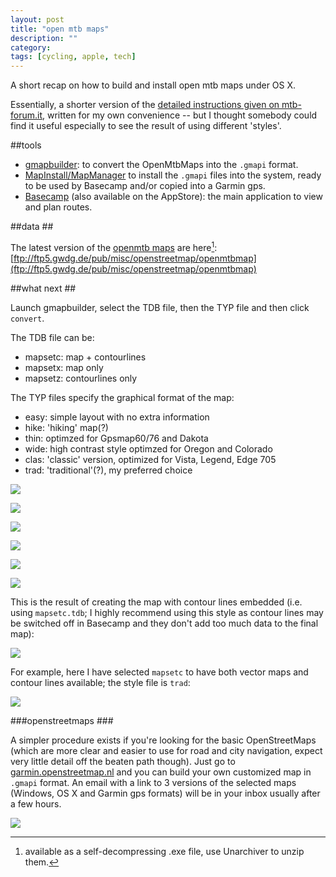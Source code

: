 ```yaml
---
layout: post
title: "open mtb maps"
description: ""
category: 
tags: [cycling, apple, tech]
---
```



A short recap on how to build and install open mtb maps under OS X.

Essentially, a shorter version of the [detailed instructions given on mtb-forum.it](http://www.mtb-forum.it/community/forum/showpost.php?p=4901077&postcount=1), written for my own convenience -- but I thought somebody could find it useful especially to see the result of using different 'styles'.

##tools

* [gmapbuilder](http://wiki.openstreetmap.org/wiki/Gmapibuilder/New_version): to convert the OpenMtbMaps into the `.gmapi` format.
* [MapInstall/MapManager](http://www8.garmin.com/support/download_details.jsp?id=3825) to install the `.gmapi` files into the system, ready to be used by Basecamp and/or copied into a Garmin gps.
* [Basecamp](http://www.garmin.com/us/products/onthetrail/basecamp) (also available on the AppStore): the main application to view and plan routes.

##data ##

The latest version of the [openmtb maps](http://openmtbmap.org/) are here[^1]: [ftp://ftp5.gwdg.de/pub/misc/openstreetmap/openmtbmap](ftp://ftp5.gwdg.de/pub/misc/openstreetmap/openmtbmap)

[^1]: available as a self-decompressing .exe file, use Unarchiver to unzip them.

##what next ##


Launch gmapbuilder, select the TDB file, then the TYP file and then click `convert`.

The TDB file can be:

* mapsetc: map + contourlines
* mapsetx: map only
* mapsetz: contourlines only

The TYP files specify the graphical format of the map:

* easy: simple layout with no extra information
* hike: 'hiking' map(?)
* thin: optimzed for Gpsmap60/76 and Dakota
* wide: high contrast style optimzed for Oregon and Colorado
* clas: 'classic' version, optimized for Vista, Legend, Edge 705
* trad: 'traditional'(?), my preferred choice


![](https://dl.dropbox.com/u/179731/openmtbmaps-00.png)

![](https://dl.dropbox.com/u/179731/openmtbmaps-01.png)

![](https://dl.dropbox.com/u/179731/openmtbmaps-02.png)

![](https://dl.dropbox.com/u/179731/openmtbmaps-03.png)

![](https://dl.dropbox.com/u/179731/openmtbmaps-04.png)

![](https://dl.dropbox.com/u/179731/openmtbmaps-05.png)


This is the result of creating the map with contour lines embedded (i.e. using `mapsetc.tdb`; I highly recommend using this style as contour lines may be switched off in Basecamp and they don't add too much data to the final map):

![](https://dl.dropbox.com/u/179731/openmtbmaps-06.png)

For example, here I have selected `mapsetc` to have both vector maps and contour lines available; the style file is `trad`:

![](https://dl.dropbox.com/u/179731/gmapibuilder.png)

###openstreetmaps ###


A simpler procedure exists if you're looking for the basic OpenStreetMaps (which are more clear and easier to use for road and city navigation, expect very little detail off the beaten path though). Just go to [garmin.openstreetmap.nl](http://garmin.openstreetmap.nl/) and you can build your own customized map in `.gmapi` format. An email with a link to 3 versions of the selected maps (Windows, OS X and Garmin gps formats) will be in your inbox usually after a few hours.

![](https://dl.dropbox.com/u/179731/openstreetmaps.png)
